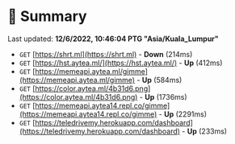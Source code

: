 # 📖 Summary
Last updated: **12/6/2022, 10:46:04 PTG "Asia/Kuala_Lumpur"**

- `GET` [https://shrt.ml](https://shrt.ml) - **Down** (214ms)
- `GET` [https://hst.aytea.ml/](https://hst.aytea.ml/) - **Up** (412ms)
- `GET` [https://memeapi.aytea.ml/gimme](https://memeapi.aytea.ml/gimme) - **Up** (584ms)
- `GET` [https://color.aytea.ml/4b31d6.png](https://color.aytea.ml/4b31d6.png) - **Up** (1736ms)
- `GET` [https://memeapi.aytea14.repl.co/gimme](https://memeapi.aytea14.repl.co/gimme) - **Up** (2291ms)
- `GET` [https://teledrivemy.herokuapp.com/dashboard](https://teledrivemy.herokuapp.com/dashboard) - **Up** (233ms)
